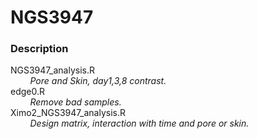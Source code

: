 # NGS3947

### Description 
NGS3947_analysis.R     
&nbsp;&nbsp; &nbsp;&nbsp; &nbsp;  _Pore and Skin, day1,3,8 contrast._ <br/>
edge0.R  
&nbsp;&nbsp; &nbsp;&nbsp; &nbsp;  _Remove bad samples._ <br/>
Ximo2_NGS3947_analysis.R   
&nbsp;&nbsp; &nbsp;&nbsp; &nbsp;  _Design matrix, interaction with time and pore or skin._ <br/>
